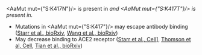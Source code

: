 <AaMut mut={"S:K417N"}/> is present in <Var name="20H (Beta, V2)"/> and <AaMut mut={"S:K417T"}/> is present in<Var name="20J (Gamma, V3)"/>.

- Mutations in <AaMut mut={"S:K417"}/> may escape antibody binding ([Starr et al., bioRxiv](https://www.biorxiv.org/content/10.1101/2021.02.17.431683v1), [Wang et al., bioRxiv](https://www.biorxiv.org/content/10.1101/2021.01.15.426911v2))
- May decrease binding to ACE2 receptor ([Starr et al., Cell](https://www.sciencedirect.com/science/article/pii/S0092867420310035?via%3Dihub)], [Thomson et al, Cell](https://www.cell.com/cell/fulltext/S0092-8674(21)00080-5), [Tian et al., bioRxiv](https://www.biorxiv.org/content/10.1101/2021.02.14.431117v2))
